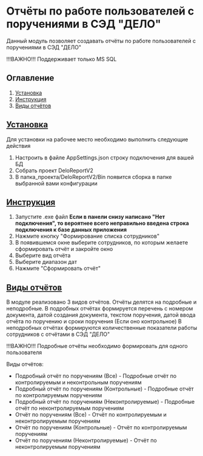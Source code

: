 # Отчёты по работе пользователей с поручениями в СЭД "ДЕЛО"

Данный модуль позволяет создавать отчёты по работе пользователей с поручениями в СЭД "ДЕЛО"

!!!ВАЖНО!!!
Поддерживает только MS SQL

## Оглавление 

1. [Установка](установка)
2. [Инструкция](инструкция)
3. [Виды отчётов](виды_отчётов)  

<a href="установка"><h2>Установка</h2></a>
Для установки на рабочее место необходимо выполнить следующие действия
1. Настроить в файле AppSettings.json строку подключения для вашей БД
2. Собрать проект DeloReportV2
3. В папка_проекта/DeloReportV2/Bin появится сборка в папке выбранной вами конфигурации

<a href="инструкция"><h2>Инструкция</h2></a>
1) Запустите .exe файл
__Если в панели снизу написано "Нет подключения", то вероятнее всего неправильно введена строка подключения к базе данных приложения__
2) Нажмите кнопку "Формирование списка сотрудников"
3) В появившемся окне выберите сотрудников, по которым желаете сформировать отчёт и закройте окно
4) Выберите вид отчёта
5) Выберите диапазон дат
6) Нажмите "Сформировать отчёт"

<a href="виды_отчётов"><h2>Виды отчётов</h2></a> 
В модуле реализовано 3 видов отчётов. Отчёты делятся на подробные и неподробные.
В подробных отчётах формируется перечень с номером документа, датой создания документа, текстом поручения, датой ввода отчёта по поручению и сроки поручения (Если оно контрольное)
В неподробных отчётах формируются количественные показатели работы сотрудников с отчётами в СЭД "ДЕЛО"

!!!ВАЖНО!!!
Подробные отчёты необходимо формировать для одного пользователя

Виды отчётов:
+ Подробный отчёт по поручениям (Все) - Подробные отчёт по контролируемым и неконтрольным поручениям
+ Подробный отчёт по поручениям (Контрольные) - Подробные отчёт по контролируемым поручениям
+ Подробный отчёт по поручениям (Неконтролируемые) - Подробные отчёт по неконтролируемым поручениям
+ Отчёт по поручениям (Все) - Отчёт по контролируемым и неконтролируемым поручениям
+ Отчёт по поручениям (Контрольные) - Отчёт по контролируемым поручениям
+ Отчёт по поручениям (Неконтролируемые) - Отчёт по неконтролируемым поручениям
